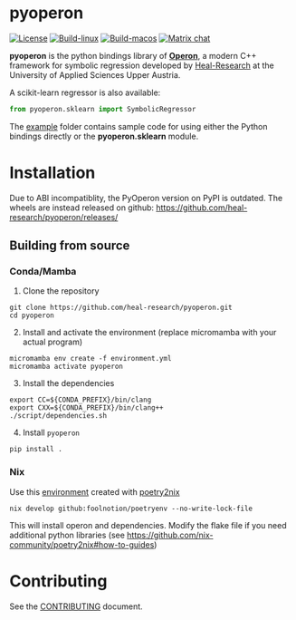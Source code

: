 # pyoperon

[![License](https://img.shields.io/github/license/heal-research/pyoperon)](https://github.com/heal-research/pyoperon/blob/master/LICENSE)
[![Build-linux](https://github.com/heal-research/pyoperon/actions/workflows/build-linux.yml/badge.svg?branch=main)](https://github.com/heal-research/pyoperon/actions/workflows/build-linux.yml)
[![Build-macos](https://github.com/heal-research/pyoperon/actions/workflows/build-macos.yml/badge.svg?branch=main)](https://github.com/heal-research/pyoperon/actions/workflows/build-linux.yml)
[![Matrix chat](https://matrix.to/img/matrix-badge.svg)](https://matrix.to/#/#operon:matrix.org)

**pyoperon** is the python bindings library of [**Operon**](https://github.com/heal-research/operon), a modern C++ framework for symbolic regression developed by [Heal-Research](https://github.com/heal-research) at the University of Applied Sciences Upper Austria.

A scikit-learn regressor is also available:
```python
from pyoperon.sklearn import SymbolicRegressor
```

The [example](https://github.com/heal-research/pyoperon/tree/main/example) folder contains sample code for using either the Python bindings directly or the **pyoperon.sklearn** module.

# Installation

Due to ABI incompatiblity, the PyOperon version on PyPI is outdated. The wheels are instead released on github: https://github.com/heal-research/pyoperon/releases/

## Building from source

### Conda/Mamba

1. Clone the repository
```
git clone https://github.com/heal-research/pyoperon.git
cd pyoperon
```

2. Install and activate the environment (replace micromamba with your actual program)
```
micromamba env create -f environment.yml
micromamba activate pyoperon
```

3. Install the dependencies
```
export CC=${CONDA_PREFIX}/bin/clang
export CXX=${CONDA_PREFIX}/bin/clang++
./script/dependencies.sh
```

4. Install `pyoperon`
```
pip install .
```

### Nix

Use this [environment](https://github.com/foolnotion/poetryenv) created with [poetry2nix](https://github.com/nix-community/poetry2nix)

```
nix develop github:foolnotion/poetryenv --no-write-lock-file
```

This will install operon and dependencies. Modify the flake file if you need additional python libraries (see https://github.com/nix-community/poetry2nix#how-to-guides)


# Contributing

See the [CONTRIBUTING](CONTRIBUTING.md) document.
